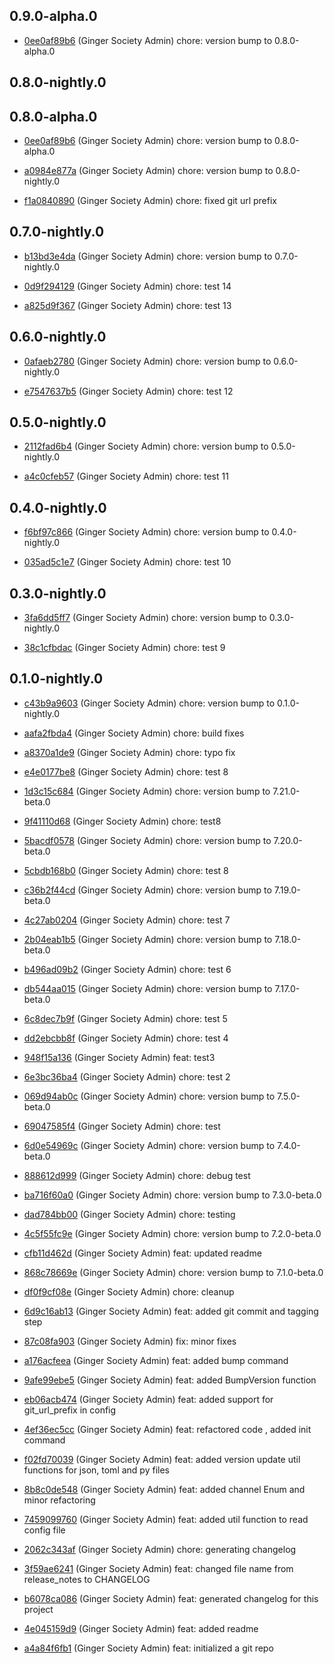 ## 0.9.0-alpha.0
 - [0ee0af89b6](https://github.com/ginger-society/ginger-releaser/commit/0ee0af89b6ee0b3abb1458b97c0b81dbbe51b236) (Ginger Society Admin) chore: version bump to 0.8.0-alpha.0
	
## 0.8.0-nightly.0
## 0.8.0-alpha.0
 - [0ee0af89b6](https://github.com/ginger-society/ginger-releaser/commit/0ee0af89b6ee0b3abb1458b97c0b81dbbe51b236) (Ginger Society Admin) chore: version bump to 0.8.0-alpha.0
	
 - [a0984e877a](https://github.com/ginger-society/ginger-releaser/commit/a0984e877a47e32634e9aed00243f8d65f0ee151) (Ginger Society Admin) chore: version bump to 0.8.0-nightly.0
	
 - [f1a0840890](https://github.com/ginger-society/ginger-releaser/commit/f1a08408901c9d4af9d6b06eedeccf79f6ed34d1) (Ginger Society Admin) chore: fixed git url prefix
	
## 0.7.0-nightly.0
 - [b13bd3e4da](https://github.com/ginger-society/ginger-releaser/commit/b13bd3e4da5f53598ecfcdf41db0030b08dd6295) (Ginger Society Admin) chore: version bump to 0.7.0-nightly.0
	
 - [0d9f294129](https://github.com/ginger-society/ginger-releaser/commit/0d9f2941293c30065f0bf7269239f31ab75e1753) (Ginger Society Admin) chore: test 14
	
 - [a825d9f367](https://github.com/ginger-society/ginger-releaser/commit/a825d9f3675b9c7c970c3221841ce2b4c9dae72c) (Ginger Society Admin) chore: test 13
	
## 0.6.0-nightly.0
 - [0afaeb2780](https://github.com/ginger-society/ginger-releaser/commit/0afaeb27806f134351b9ba99877ecc158218dcb0) (Ginger Society Admin) chore: version bump to 0.6.0-nightly.0
	
 - [e7547637b5](https://github.com/ginger-society/ginger-releaser/commit/e7547637b59c2debdaf6b35724cb08fe8c4f53e4) (Ginger Society Admin) chore: test 12
	
## 0.5.0-nightly.0
 - [2112fad6b4](https://github.com/ginger-society/ginger-releaser/commit/2112fad6b481d07025c9204b1774fc84e2b15dad) (Ginger Society Admin) chore: version bump to 0.5.0-nightly.0
	
 - [a4c0cfeb57](https://github.com/ginger-society/ginger-releaser/commit/a4c0cfeb57a39893485dec72f102aaca34946c43) (Ginger Society Admin) chore: test 11
	
## 0.4.0-nightly.0
 - [f6bf97c866](https://github.com/ginger-society/ginger-releaser/commit/f6bf97c866f8397e2707f1e0f18374c02c189b11) (Ginger Society Admin) chore: version bump to 0.4.0-nightly.0
	
 - [035ad5c1e7](https://github.com/ginger-society/ginger-releaser/commit/035ad5c1e73bf6a438dfad2230b44a858cfc2f23) (Ginger Society Admin) chore: test 10
	
## 0.3.0-nightly.0
 - [3fa6dd5ff7](https://github.com/ginger-society/ginger-releaser/commit/3fa6dd5ff74abf00f6beb663fe9100cfe95defb7) (Ginger Society Admin) chore: version bump to 0.3.0-nightly.0
	
 - [38c1cfbdac](https://github.com/ginger-society/ginger-releaser/commit/38c1cfbdac81a6f43e953fc684930716e854351e) (Ginger Society Admin) chore: test 9
	
## 0.1.0-nightly.0
 - [c43b9a9603](https://github.com/ginger-society/ginger-releaser/commit/c43b9a960314a779b1a465f863708dfe7a0fd9d5) (Ginger Society Admin) chore: version bump to 0.1.0-nightly.0
	
 - [aafa2fbda4](https://github.com/ginger-society/ginger-releaser/commit/aafa2fbda4a2516cff95aa46cc8ba8526f8db3c2) (Ginger Society Admin) chore: build fixes
	
 - [a8370a1de9](https://github.com/ginger-society/ginger-releaser/commit/a8370a1de9a379cb6258a209dc4ce1ff35e67351) (Ginger Society Admin) chore: typo fix
	
 - [e4e0177be8](https://github.com/ginger-society/ginger-releaser/commit/e4e0177be86df05e6f0a238c85128790e55c4fde) (Ginger Society Admin) chore: test 8
	
 - [1d3c15c684](https://github.com/ginger-society/ginger-releaser/commit/1d3c15c684234c133318d5fa2b5decedc4572a6f) (Ginger Society Admin) chore: version bump to 7.21.0-beta.0
	
 - [9f41110d68](https://github.com/ginger-society/ginger-releaser/commit/9f41110d68143bdfba4096684a5b974db02bc2d1) (Ginger Society Admin) chore: test8
	
 - [5bacdf0578](https://github.com/ginger-society/ginger-releaser/commit/5bacdf05788a0723dff6fac2872e3449edd60436) (Ginger Society Admin) chore: version bump to 7.20.0-beta.0
	
 - [5cbdb168b0](https://github.com/ginger-society/ginger-releaser/commit/5cbdb168b047b5c4daa2060a9d72e94e4047d7b4) (Ginger Society Admin) chore: test 8
	
 - [c36b2f44cd](https://github.com/ginger-society/ginger-releaser/commit/c36b2f44cdfc2545601d75a6fa40ed5ed1f02c29) (Ginger Society Admin) chore: version bump to 7.19.0-beta.0
	
 - [4c27ab0204](https://github.com/ginger-society/ginger-releaser/commit/4c27ab02040479f750d293a9c09d9c98ed9acb95) (Ginger Society Admin) chore: test 7
	
 - [2b04eab1b5](https://github.com/ginger-society/ginger-releaser/commit/2b04eab1b5b506fdfe39da9bd79a9dd8a5c8c0ab) (Ginger Society Admin) chore: version bump to 7.18.0-beta.0
	
 - [b496ad09b2](https://github.com/ginger-society/ginger-releaser/commit/b496ad09b2fd0b43db2596ca7a241c9e2b9e1b23) (Ginger Society Admin) chore: test 6
	
 - [db544aa015](https://github.com/ginger-society/ginger-releaser/commit/db544aa015f6e077160612b39fbda9acf8a37d34) (Ginger Society Admin) chore: version bump to 7.17.0-beta.0
	
 - [6c8dec7b9f](https://github.com/ginger-society/ginger-releaser/commit/6c8dec7b9f22b4251baf889824dfa32aca270df4) (Ginger Society Admin) chore: test 5
	
 - [dd2ebcbb8f](https://github.com/ginger-society/ginger-releaser/commit/dd2ebcbb8f03f08883f3223c6587db804702f747) (Ginger Society Admin) chore: test 4
	
 - [948f15a136](https://github.com/ginger-society/ginger-releaser/commit/948f15a1363d2e520c713667445c51153f85475f) (Ginger Society Admin) feat: test3
	
 - [6e3bc36ba4](https://github.com/ginger-society/ginger-releaser/commit/6e3bc36ba411d65ceda47dc1e2096622fcc5318a) (Ginger Society Admin) chore: test 2
	
 - [069d94ab0c](https://github.com/ginger-society/ginger-releaser/commit/069d94ab0ce3a4918e63f63dc626f49e2acea36a) (Ginger Society Admin) chore: version bump to 7.5.0-beta.0
	
 - [69047585f4](https://github.com/ginger-society/ginger-releaser/commit/69047585f41f7ac031da0d045d3b48452cac3e0f) (Ginger Society Admin) chore: test
	
 - [6d0e54969c](https://github.com/ginger-society/ginger-releaser/commit/6d0e54969c1022fbc983074566552fe5c8c21d8a) (Ginger Society Admin) chore: version bump to 7.4.0-beta.0
	
 - [888612d999](https://github.com/ginger-society/ginger-releaser/commit/888612d999b20dd5e35ff6f210bee4419fe0d0a2) (Ginger Society Admin) chore: debug test
	
 - [ba716f60a0](https://github.com/ginger-society/ginger-releaser/commit/ba716f60a04681fd5184722c76e65fe9660142e5) (Ginger Society Admin) chore: version bump to 7.3.0-beta.0
	
 - [dad784bb00](https://github.com/ginger-society/ginger-releaser/commit/dad784bb0055446ebb5cf0b2fa44c9a2ef65bf8a) (Ginger Society Admin) chore: testing
	
 - [4c5f55fc9e](https://github.com/ginger-society/ginger-releaser/commit/4c5f55fc9e02f0f89fc756554de76d1a0b1d1953) (Ginger Society Admin) chore: version bump to 7.2.0-beta.0
	
 - [cfb11d462d](https://github.com/ginger-society/ginger-releaser/commit/cfb11d462d0c0a1d33c4bdc60976a9240a2d980e) (Ginger Society Admin) feat: updated readme
	
 - [868c78669e](https://github.com/ginger-society/ginger-releaser/commit/868c78669ee1c3bbea5aceaba158d2b0c1961ea3) (Ginger Society Admin) chore: version bump to 7.1.0-beta.0
	
 - [df0f9cf08e](https://github.com/ginger-society/ginger-releaser/commit/df0f9cf08e9c2de21c3ad0c53084e729fd809d37) (Ginger Society Admin) chore: cleanup
	
 - [6d9c16ab13](https://github.com/ginger-society/ginger-releaser/commit/6d9c16ab131a5c14b89dc965ef2bd89b9584b712) (Ginger Society Admin) feat: added git commit and tagging step
	
 - [87c08fa903](https://github.com/ginger-society/ginger-releaser/commit/87c08fa9038dde0436a5fcc3580bcd920e7685ce) (Ginger Society Admin) fix: minor fixes
	
 - [a176acfeea](https://github.com/ginger-society/ginger-releaser/commit/a176acfeea38e79fdb976e268acabb9c9edf5f0f) (Ginger Society Admin) feat: added bump command
	
 - [9afe99ebe5](https://github.com/ginger-society/ginger-releaser/commit/9afe99ebe59cc211d027bfc4681e1857cb735082) (Ginger Society Admin) feat: added BumpVersion function
	
 - [eb06acb474](https://github.com/ginger-society/ginger-releaser/commit/eb06acb47411a0d95959471a7e6d50c01b284b77) (Ginger Society Admin) feat: added support for git_url_prefix in config
	
 - [4ef36ec5cc](https://github.com/ginger-society/ginger-releaser/commit/4ef36ec5cc8d9f5be711bddcc7fc871115e11b4d) (Ginger Society Admin) feat: refactored code , added init command
	
 - [f02fd70039](https://github.com/ginger-society/ginger-releaser/commit/f02fd70039c30c0be4613fc4e52bd70ab5f0911b) (Ginger Society Admin) feat: added version update util functions for json, toml and py files
	
 - [8b8c0de548](https://github.com/ginger-society/ginger-releaser/commit/8b8c0de548e6cfad28c87fd1f6d50fa2c91dfe29) (Ginger Society Admin) feat: added channel Enum and minor refactoring
	
 - [7459099760](https://github.com/ginger-society/ginger-releaser/commit/7459099760747ebe195f86718f4cf06cf5afd260) (Ginger Society Admin) feat: added util function to read config file
	
 - [2062c343af](https://github.com/ginger-society/ginger-releaser/commit/2062c343aff9c67e210fcf9193a5d7cf5a34804f) (Ginger Society Admin) chore: generating changelog
	
 - [3f59ae6241](https://github.com/ginger-society/ginger-releaser/commit/3f59ae6241373829c26c78ee2c3f3bf980cbcd05) (Ginger Society Admin) feat: changed file name from release_notes to CHANGELOG
	
 - [b6078ca086](https://github.com/ginger-society/ginger-releaser/commit/b6078ca0868817fd7a4794026f6e92fff9a83cb7) (Ginger Society Admin) feat: generated changelog for this project
	
 - [4e045159d9](https://github.com/ginger-society/ginger-releaser/commit/4e045159d983d1e797b5757d386cc0bf648a89cd) (Ginger Society Admin) feat: added readme
	
 - [a4a84f6fb1](https://github.com/ginger-society/ginger-releaser/commit/a4a84f6fb16ba72078a7e278ae3872f5ea6c0c73) (Ginger Society Admin) feat: initialized a git repo
	
